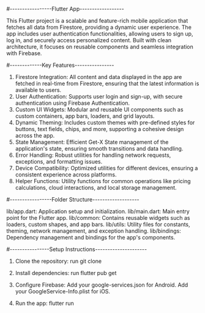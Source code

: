 #-----------------Flutter App------------------

This Flutter project is a scalable and feature-rich mobile application that fetches all data from Firestore, providing a dynamic user experience. The app includes user authentication functionalities, allowing users to sign up, log in, and securely access personalized content. Built with clean architecture, it focuses on reusable components and seamless integration with Firebase.

#-------------Key Features----------------

1. Firestore Integration: All content and data displayed in the app are fetched in real-time from Firestore, ensuring that the latest information is available to users.
2. User Authentication: Supports user login and sign-up, with secure authentication using Firebase Authentication.
3. Custom UI Widgets: Modular and reusable UI components such as custom containers, app bars, loaders, and grid layouts.
4. Dynamic Theming: Includes custom themes with pre-defined styles for buttons, text fields, chips, and more, supporting a cohesive design across the app.
5. State Management: Efficient Get-X State management of the application's state, ensuring smooth transitions and data handling.
6. Error Handling: Robust utilities for handling network requests, exceptions, and formatting issues.
7. Device Compatibility: Optimized utilities for different devices, ensuring a consistent experience across platforms.
8. Helper Functions: Utility functions for common operations like pricing calculations, cloud interactions, and local storage management.

#-----------------Folder Structure-------------------

lib/app.dart: Application setup and initialization.
lib/main.dart: Main entry point for the Flutter app.
lib/common: Contains reusable widgets such as loaders, custom shapes, and app bars.
lib/utils: Utility files for constants, theming, network management, and exception handling.
lib/bindings: Dependency management and bindings for the app's components.


#----------------Setup Instructions---------------------

1. Clone the repository: run
git clone <repository-url>

2. Install dependencies: run
flutter pub get

3. Configure Firebase:
Add your google-services.json for Android.
Add your GoogleService-Info.plist for iOS.

4. Run the app:
flutter run
